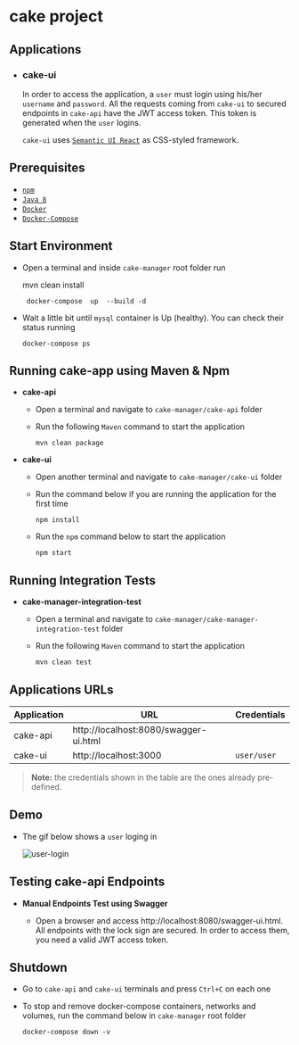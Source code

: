 # cake project 

## Applications

- ### cake-ui
  
  In order to access the application, a `user` must login using his/her `username` and `password`. 
  All the requests coming from `cake-ui` to secured endpoints in `cake-api` have the JWT access token.
  This token is generated when the `user` logins.
  
  `cake-ui` uses [`Semantic UI React`](https://react.semantic-ui.com/) as CSS-styled framework.

## Prerequisites

- [`npm`](https://www.npmjs.com/get-npm)
- [`Java 8`](https://www.oracle.com/java/technologies/javase-jdk11-downloads.html)
- [`Docker`](https://www.docker.com/)
- [`Docker-Compose`](https://docs.docker.com/compose/install/)

## Start Environment

- Open a terminal and inside `cake-manager` root folder run

   mvn clean install 
  ```
   docker-compose  up  --build -d  
  ```
  
- Wait a little bit until `mysql` container is Up (healthy). You can check their status running
  ```
  docker-compose ps
  ```

## Running cake-app using Maven & Npm

- **cake-api**

  - Open a terminal and navigate to `cake-manager/cake-api` folder

  - Run the following `Maven` command to start the application
    ```
    mvn clean package 
    ```

- **cake-ui**

  - Open another terminal and navigate to `cake-manager/cake-ui` folder

  - Run the command below if you are running the application for the first time
    ```
    npm install
    ```

  - Run the `npm` command below to start the application
    ```
    npm start
    ```



## Running Integration Tests

- **cake-manager-integration-test**

  - Open a terminal and navigate to `cake-manager/cake-manager-integration-test` folder

  - Run the following `Maven` command to start the application
    ```
    mvn clean test 
    ```

## Applications URLs

| Application | URL                                   | Credentials                                         |
| ----------- | ------------------------------------- | --------------------------------------------------- |
| cake-api   | http://localhost:8080/swagger-ui.html |                                                     |
| cake-ui    | http://localhost:3000                 |  `user/user`  |

> **Note:** the credentials shown in the table are the ones already pre-defined. 

## Demo

- The gif below shows a `user` loging in

  ![user-login](images/user-login.gif)


## Testing cake-api Endpoints

- **Manual Endpoints Test using Swagger**
  
  - Open a browser and access http://localhost:8080/swagger-ui.html. All endpoints with the lock sign are secured. In order to access them, you need a valid JWT access token.


## Shutdown

- Go to `cake-api` and `cake-ui` terminals and press `Ctrl+C` on each one

- To stop and remove docker-compose containers, networks and volumes, run the command below in `cake-manager` root folder
  ```
  docker-compose down -v
  ```



